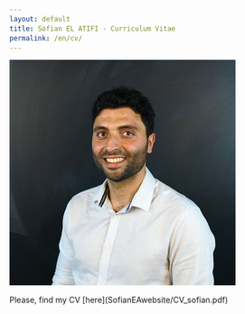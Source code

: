 ```yaml
---
layout: default
title: Sofian EL ATIFI - Curriculum Vitae
permalink: /en/cv/
---
```


<img src="sofian.jpg">

<div style="text-align: justify"> 

<p> Please, find my CV [here](SofianEAwebsite/CV_sofian.pdf) </p>

</div>
